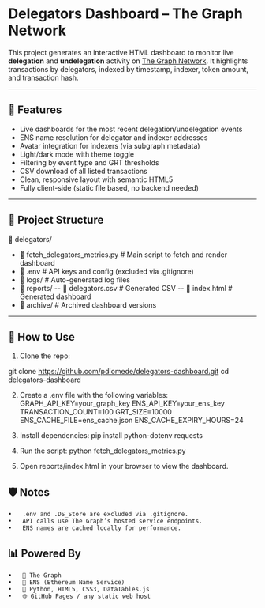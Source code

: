 # Delegators Dashboard – The Graph Network

This project generates an interactive HTML dashboard to monitor live **delegation** and **undelegation** activity on [The Graph Network](https://thegraph.com/). It highlights transactions by delegators, indexed by timestamp, indexer, token amount, and transaction hash.

---

## 📌 Features

- Live dashboards for the most recent delegation/undelegation events
- ENS name resolution for delegator and indexer addresses
- Avatar integration for indexers (via subgraph metadata)
- Light/dark mode with theme toggle
- Filtering by event type and GRT thresholds
- CSV download of all listed transactions
- Clean, responsive layout with semantic HTML5
- Fully client-side (static file based, no backend needed)

---

## 📂 Project Structure
📁 delegators/
- 📜 fetch_delegators_metrics.py        # Main script to fetch and render dashboard
- 📜 .env                               # API keys and config (excluded via .gitignore)
- 📂 logs/                              # Auto-generated log files
- 📂 reports/
-- 📜 delegators.csv                  # Generated CSV
-- 📜 index.html                      # Generated dashboard
- 📂 archive/                          # Archived dashboard versions
---

## 🚀 How to Use

1. Clone the repo:

git clone https://github.com/pdiomede/delegators-dashboard.git
cd delegators-dashboard

2.	Create a .env file with the following variables:
GRAPH_API_KEY=your_graph_key
ENS_API_KEY=your_ens_key
TRANSACTION_COUNT=100
GRT_SIZE=10000
ENS_CACHE_FILE=ens_cache.json
ENS_CACHE_EXPIRY_HOURS=24

3.	Install dependencies:
pip install python-dotenv requests

4.	Run the script:
python fetch_delegators_metrics.py

5.	Open reports/index.html in your browser to view the dashboard.

## 🛡️ Notes
	•	.env and .DS_Store are excluded via .gitignore.
	•	API calls use The Graph’s hosted service endpoints.
	•	ENS names are cached locally for performance.

## 📊 Powered By
	•	🧠 The Graph
	•	📛 ENS (Ethereum Name Service)
	•	🧩 Python, HTML5, CSS3, DataTables.js
	•	🌐 GitHub Pages / any static web host
